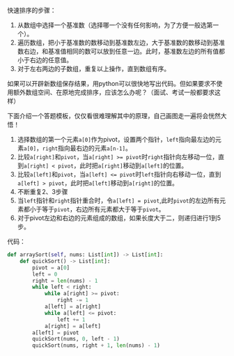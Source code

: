 快速排序的步骤：

1. 从数组中选择一个基准数（选择哪一个没有任何影响，为了方便一般选第一个）。
2. 遍历数组，把小于基准数的数移动到基准数左边，大于基准数的数移动到基准数右边，和基准值相同的数可以放到任意一边。此时，基准数左边的所有值都小于右边的任意值。
3. 对于左右两边的子数组，重复以上操作，直到数组有序。

如果可以开辟新数组保存结果，用python可以很快地写出代码。但如果要求不使用额外数组空间、在原地完成排序，应该怎么办呢？（面试、考试一般都要求这样）

下面介绍一个答题模板，仅仅看很难理解其中的原理，自己画图走一遍将会恍然大悟！

1. 选择数组的第一个元素`a[0]`作为pivot，设置两个指针，`left`指向最左边的元素`a[0]`，`right`指向最右边的元素`a[n-1]`。
2. 比较`a[right]`和`pivot`，当`a[right] >= pivot`时`right`指针向左移动一位，直到`a[right] < pivot`，此时把`a[right]`移动到`a[left]`的位置。
3. 比较`a[left]`和`pivot`，当`a[left] <= pivot`时`left`指针向右移动一位，直到`a[left] > pivot`，此时把`a[left]`移动到`a[right]`的位置。
4. 不断重复2、3步骤
5. 当`left`指针和`right`指针重合时，令`a[left] = pivot`,此时`pivot`的左边所有元素都小于等于`pivot`，右边所有元素都大于等于`pivot`。
6. 对于pivot左边和右边的元素组成的数组，如果长度大于二，则递归进行1到5步。

代码：
```python
def arraySort(self, nums: List[int]) -> List[int]:
    def quickSort() -> List[int]:
        pivot = a[0]
        left = 0
        right = len(nums) - 1
        while left < right:
            while a[right] >= pivot:
                right -= 1
            a[left] = a[right]
            while a[left] <= pivot:
                left += 1
            a[right] = a[left]
        a[left] = pivot
        quickSort(nums, 0, left - 1)
        quickSort(nums, right + 1, len(nums) - 1)

```
